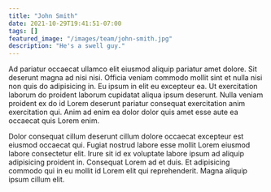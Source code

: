 ```yaml
---
title: "John Smith"
date: 2021-10-29T19:41:51-07:00
tags: []
featured_image: "/images/team/john-smith.jpg"
description: "He's a swell guy."
---
```

Ad pariatur occaecat ullamco elit eiusmod aliquip pariatur amet dolore. Sit deserunt magna ad nisi nisi. Officia veniam commodo mollit sint et nulla nisi non quis do adipisicing in. Eu ipsum in elit eu excepteur ea. Ut exercitation laborum do proident laborum cupidatat aliqua ipsum deserunt. Nulla veniam proident ex do id Lorem deserunt pariatur consequat exercitation anim exercitation qui. Anim ad enim ea dolor dolor quis amet esse aute ea occaecat quis Lorem enim.

Dolor consequat cillum deserunt cillum dolore occaecat excepteur est eiusmod occaecat qui. Fugiat nostrud labore esse mollit Lorem eiusmod labore consectetur elit. Irure sit id ex voluptate labore ipsum ad aliquip adipisicing proident in. Consequat Lorem ad et duis. Et adipisicing commodo qui in eu mollit id Lorem elit qui reprehenderit. Magna aliquip ipsum cillum elit.
